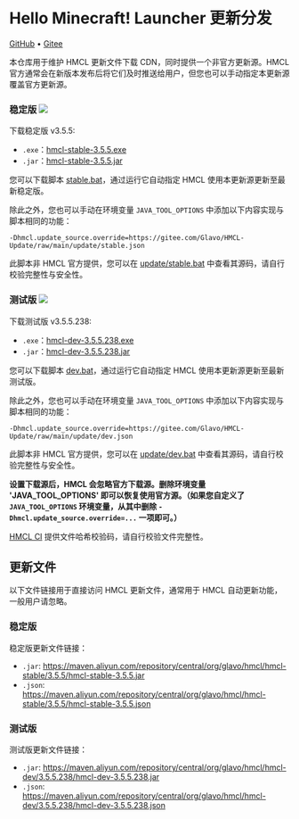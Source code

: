 # Hello Minecraft! Launcher 更新分发

[GitHub](https://github.com/HMCL-dev/HMCL-Update) • [Gitee](https://gitee.com/Glavo/HMCL-Update)

本仓库用于维护 HMCL 更新文件下载 CDN，同时提供一个非官方更新源。HMCL 官方通常会在新版本发布后将它们及时推送给用户，但您也可以手动指定本更新源覆盖官方更新源。


### 稳定版 [![](https://img.shields.io/maven-central/v/org.glavo.hmcl/hmcl-stable?label=稳定版)](https://search.maven.org/artifact/org.glavo.hmcl/hmcl-stable/3.5.5/pom)

下载稳定版 v3.5.5:

* `.exe`：[hmcl-stable-3.5.5.exe](https://maven.aliyun.com/repository/central/org/glavo/hmcl/hmcl-stable/3.5.5/hmcl-stable-3.5.5.exe)
* `.jar`：[hmcl-stable-3.5.5.jar](https://maven.aliyun.com/repository/central/org/glavo/hmcl/hmcl-stable/3.5.5/hmcl-stable-3.5.5.jar)

您可以下载脚本 [stable.bat](https://gitee.com/Glavo/HMCL-Update/attach_files/957979/download/stable.bat)，通过运行它自动指定 HMCL 使用本更新源更新至最新稳定版。

除此之外，您也可以手动在环境变量 `JAVA_TOOL_OPTIONS` 中添加以下内容实现与脚本相同的功能：

```
-Dhmcl.update_source.override=https://gitee.com/Glavo/HMCL-Update/raw/main/update/stable.json
```

此脚本非 HMCL 官方提供，您可以在 [update/stable.bat](update/stable.bat) 中查看其源码，请自行校验完整性与安全性。

### 测试版 [![](https://img.shields.io/maven-central/v/org.glavo.hmcl/hmcl-dev?label=测试版)](https://search.maven.org/artifact/org.glavo.hmcl/hmcl-dev/3.5.5.238/pom)

下载测试版 v3.5.5.238:

* `.exe`：[hmcl-dev-3.5.5.238.exe](https://maven.aliyun.com/repository/central/org/glavo/hmcl/hmcl-dev/3.5.5.238/hmcl-dev-3.5.5.238.exe)
* `.jar`：[hmcl-dev-3.5.5.238.jar](https://maven.aliyun.com/repository/central/org/glavo/hmcl/hmcl-dev/3.5.5.238/hmcl-dev-3.5.5.238.jar)

您可以下载脚本 [dev.bat](https://gitee.com/Glavo/HMCL-Update/attach_files/957978/download/dev.bat)，通过运行它自动指定 HMCL 使用本更新源更新至最新测试版。

除此之外，您也可以手动在环境变量 `JAVA_TOOL_OPTIONS` 中添加以下内容实现与脚本相同的功能：

```
-Dhmcl.update_source.override=https://gitee.com/Glavo/HMCL-Update/raw/main/update/dev.json
```

此脚本非 HMCL 官方提供，您可以在 [update/dev.bat](update/dev.bat) 中查看其源码，请自行校验完整性与安全性。

**设置下载源后，HMCL 会忽略官方下载源。删除环境变量 'JAVA_TOOL_OPTIONS' 即可以恢复使用官方源。（如果您自定义了 `JAVA_TOOL_OPTIONS` 环境变量，从其中删除 `-Dhmcl.update_source.override=...` 一项即可。）**

[HMCL CI](https://ci.huangyuhui.net/) 提供文件哈希校验码，请自行校验文件完整性。
## 更新文件

以下文件链接用于直接访问 HMCL 更新文件，通常用于 HMCL 自动更新功能，一般用户请忽略。

### 稳定版

稳定版更新文件链接：

* `.jar`: https://maven.aliyun.com/repository/central/org/glavo/hmcl/hmcl-stable/3.5.5/hmcl-stable-3.5.5.jar
* `.json`: https://maven.aliyun.com/repository/central/org/glavo/hmcl/hmcl-stable/3.5.5/hmcl-stable-3.5.5.json

### 测试版

测试版更新文件链接：

* `.jar`: https://maven.aliyun.com/repository/central/org/glavo/hmcl/hmcl-dev/3.5.5.238/hmcl-dev-3.5.5.238.jar
* `.json`: https://maven.aliyun.com/repository/central/org/glavo/hmcl/hmcl-dev/3.5.5.238/hmcl-dev-3.5.5.238.json

